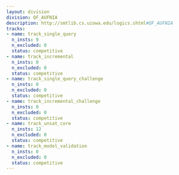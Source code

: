 ```yaml
---
layout: division
division: QF_AUFNIA
description: http://smtlib.cs.uiowa.edu/logics.shtml#QF_AUFNIA
tracks:
- name: track_single_query
  n_insts: 9
  n_excluded: 0
  status: competitive
- name: track_incremental
  n_insts: 0
  n_excluded: 0
  status: competitive
- name: track_single_query_challenge
  n_insts: 0
  n_excluded: 0
  status: competitive
- name: track_incremental_challenge
  n_insts: 0
  n_excluded: 0
  status: competitive
- name: track_unsat_core
  n_insts: 12
  n_excluded: 0
  status: competitive
- name: track_model_validation
  n_insts: 0
  n_excluded: 0
  status: competitive
---
```


